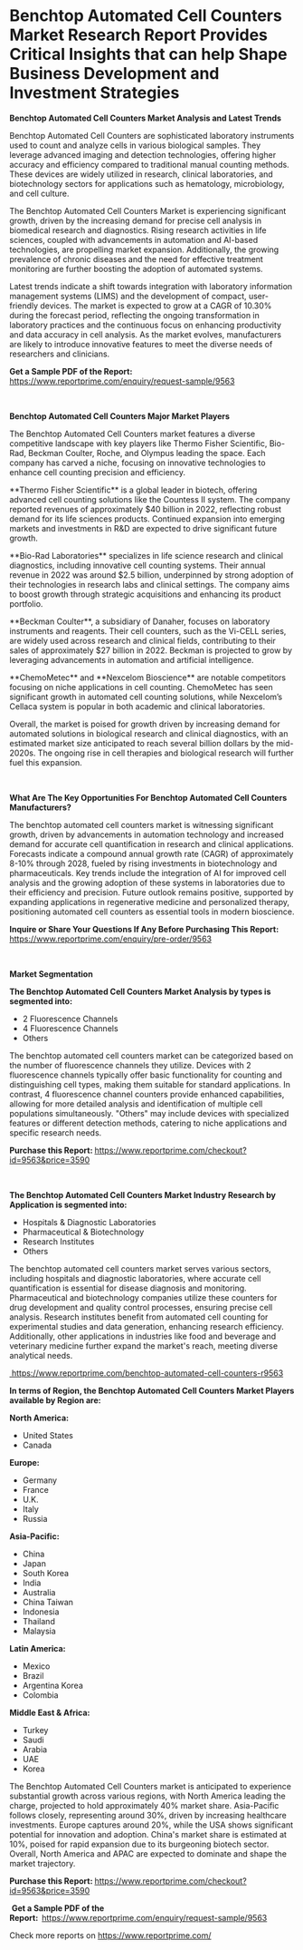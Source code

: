 <p><h1>Benchtop Automated Cell Counters Market Research Report Provides Critical Insights that can help Shape Business Development and Investment Strategies</h1></p><p><strong>Benchtop Automated Cell Counters Market Analysis and Latest Trends</strong></p>
<p><p>Benchtop Automated Cell Counters are sophisticated laboratory instruments used to count and analyze cells in various biological samples. They leverage advanced imaging and detection technologies, offering higher accuracy and efficiency compared to traditional manual counting methods. These devices are widely utilized in research, clinical laboratories, and biotechnology sectors for applications such as hematology, microbiology, and cell culture.</p><p>The Benchtop Automated Cell Counters Market is experiencing significant growth, driven by the increasing demand for precise cell analysis in biomedical research and diagnostics. Rising research activities in life sciences, coupled with advancements in automation and AI-based technologies, are propelling market expansion. Additionally, the growing prevalence of chronic diseases and the need for effective treatment monitoring are further boosting the adoption of automated systems.</p><p>Latest trends indicate a shift towards integration with laboratory information management systems (LIMS) and the development of compact, user-friendly devices. The market is expected to grow at a CAGR of 10.30% during the forecast period, reflecting the ongoing transformation in laboratory practices and the continuous focus on enhancing productivity and data accuracy in cell analysis. As the market evolves, manufacturers are likely to introduce innovative features to meet the diverse needs of researchers and clinicians.</p></p>
<p><strong>Get a Sample PDF of the Report:&nbsp;</strong> <a href="https://www.reportprime.com/enquiry/request-sample/9563?utm_campaign=3313&utm_medium=2&utm_source=Github&utm_content=ia&utm_term=20032025&utm_id=benchtop-automated-cell-counters">https://www.reportprime.com/enquiry/request-sample/9563</a></p>
<p>&nbsp;</p>
<p><strong>Benchtop Automated Cell Counters Major Market Players</strong></p>
<p><p>The Benchtop Automated Cell Counters market features a diverse competitive landscape with key players like Thermo Fisher Scientific, Bio-Rad, Beckman Coulter, Roche, and Olympus leading the space. Each company has carved a niche, focusing on innovative technologies to enhance cell counting precision and efficiency.</p><p>**Thermo Fisher Scientific** is a global leader in biotech, offering advanced cell counting solutions like the Countess II system. The company reported revenues of approximately $40 billion in 2022, reflecting robust demand for its life sciences products. Continued expansion into emerging markets and investments in R&D are expected to drive significant future growth.</p><p>**Bio-Rad Laboratories** specializes in life science research and clinical diagnostics, including innovative cell counting systems. Their annual revenue in 2022 was around $2.5 billion, underpinned by strong adoption of their technologies in research labs and clinical settings. The company aims to boost growth through strategic acquisitions and enhancing its product portfolio.</p><p>**Beckman Coulter**, a subsidiary of Danaher, focuses on laboratory instruments and reagents. Their cell counters, such as the Vi-CELL series, are widely used across research and clinical fields, contributing to their sales of approximately $27 billion in 2022. Beckman is projected to grow by leveraging advancements in automation and artificial intelligence.</p><p>**ChemoMetec** and **Nexcelom Bioscience** are notable competitors focusing on niche applications in cell counting. ChemoMetec has seen significant growth in automated cell counting solutions, while Nexcelom’s Cellaca system is popular in both academic and clinical laboratories.</p><p>Overall, the market is poised for growth driven by increasing demand for automated solutions in biological research and clinical diagnostics, with an estimated market size anticipated to reach several billion dollars by the mid-2020s. The ongoing rise in cell therapies and biological research will further fuel this expansion.</p></p>
<p>&nbsp;</p>
<p><strong>What Are The Key Opportunities For Benchtop Automated Cell Counters Manufacturers?</strong></p>
<p><p>The benchtop automated cell counters market is witnessing significant growth, driven by advancements in automation technology and increased demand for accurate cell quantification in research and clinical applications. Forecasts indicate a compound annual growth rate (CAGR) of approximately 8-10% through 2028, fueled by rising investments in biotechnology and pharmaceuticals. Key trends include the integration of AI for improved cell analysis and the growing adoption of these systems in laboratories due to their efficiency and precision. Future outlook remains positive, supported by expanding applications in regenerative medicine and personalized therapy, positioning automated cell counters as essential tools in modern bioscience.</p></p>
<p><strong>Inquire or Share Your Questions If Any Before Purchasing This Report:</strong> <a href="https://www.reportprime.com/enquiry/pre-order/9563?utm_campaign=3313&utm_medium=2&utm_source=Github&utm_content=ia&utm_term=20032025&utm_id=benchtop-automated-cell-counters">https://www.reportprime.com/enquiry/pre-order/9563</a></p>
<p>&nbsp;</p>
<p><strong>Market Segmentation</strong></p>
<p><strong>The Benchtop Automated Cell Counters Market Analysis by types is segmented into:</strong></p>
<p><ul><li>2 Fluorescence Channels</li><li>4 Fluorescence Channels</li><li>Others</li></ul></p>
<p><p>The benchtop automated cell counters market can be categorized based on the number of fluorescence channels they utilize. Devices with 2 fluorescence channels typically offer basic functionality for counting and distinguishing cell types, making them suitable for standard applications. In contrast, 4 fluorescence channel counters provide enhanced capabilities, allowing for more detailed analysis and identification of multiple cell populations simultaneously. "Others" may include devices with specialized features or different detection methods, catering to niche applications and specific research needs.</p></p>
<p><strong>Purchase this Report:&nbsp;</strong><a href="https://www.reportprime.com/checkout?id=9563&price=3590&utm_campaign=3313&utm_medium=2&utm_source=Github&utm_content=ia&utm_term=20032025&utm_id=benchtop-automated-cell-counters">https://www.reportprime.com/checkout?id=9563&price=3590</a></p>
<p>&nbsp;</p>
<p><strong>The Benchtop Automated Cell Counters Market Industry Research by Application is segmented into:</strong></p>
<p><ul><li>Hospitals & Diagnostic Laboratories</li><li>Pharmaceutical & Biotechnology</li><li>Research Institutes</li><li>Others</li></ul></p>
<p><p>The benchtop automated cell counters market serves various sectors, including hospitals and diagnostic laboratories, where accurate cell quantification is essential for disease diagnosis and monitoring. Pharmaceutical and biotechnology companies utilize these counters for drug development and quality control processes, ensuring precise cell analysis. Research institutes benefit from automated cell counting for experimental studies and data generation, enhancing research efficiency. Additionally, other applications in industries like food and beverage and veterinary medicine further expand the market's reach, meeting diverse analytical needs.</p></p>
<p><a href="https://www.reportprime.com/benchtop-automated-cell-counters-r9563?utm_campaign=3313&utm_medium=2&utm_source=Github&utm_content=ia&utm_term=20032025&utm_id=benchtop-automated-cell-counters">&nbsp;https://www.reportprime.com/benchtop-automated-cell-counters-r9563</a></p>
<p><strong>In terms of Region, the Benchtop Automated Cell Counters Market Players available by Region are:</strong></p>
<p>
    <p> <strong> North America: </strong>
        <ul>
            <li>United States</li>
            <li>Canada</li>
        </ul>
        </p> 
    <p> <strong> Europe: </strong>
        <ul>
            <li>Germany</li>
            <li>France</li>
            <li>U.K.</li>
            <li>Italy</li>
            <li>Russia</li>
        </ul>
        </p> 
    <p> <strong> Asia-Pacific: </strong>
        <ul>
            <li>China</li>
            <li>Japan</li>
            <li>South Korea</li>
            <li>India</li>
            <li>Australia</li>
            <li>China Taiwan</li>
            <li>Indonesia</li>
            <li>Thailand</li>
            <li>Malaysia</li>
        </ul>
        </p> 
    <p> <strong> Latin America: </strong>
        <ul>
            <li>Mexico</li>
            <li>Brazil</li>
            <li>Argentina Korea</li>
            <li>Colombia</li>
        </ul>
        </p> 
    <p> <strong> Middle East & Africa: </strong>
        <ul>
            <li>Turkey</li>
            <li>Saudi</li>
            <li>Arabia</li>
            <li>UAE</li>
            <li>Korea</li>
        </ul>
    </p>
    </p>
<p><p>The Benchtop Automated Cell Counters market is anticipated to experience substantial growth across various regions, with North America leading the charge, projected to hold approximately 40% market share. Asia-Pacific follows closely, representing around 30%, driven by increasing healthcare investments. Europe captures around 20%, while the USA shows significant potential for innovation and adoption. China's market share is estimated at 10%, poised for rapid expansion due to its burgeoning biotech sector. Overall, North America and APAC are expected to dominate and shape the market trajectory.</p></p>
<p><strong>Purchase this Report: </strong><a href="https://www.reportprime.com/checkout?id=9563&price=3590&utm_campaign=3313&utm_medium=2&utm_source=Github&utm_content=ia&utm_term=20032025&utm_id=benchtop-automated-cell-counters">https://www.reportprime.com/checkout?id=9563&price=3590</a></p>
<p>&nbsp;<strong>Get a Sample PDF of the Report:&nbsp;&nbsp;</strong><a href="https://www.reportprime.com/enquiry/request-sample/9563?utm_campaign=3313&utm_medium=2&utm_source=Github&utm_content=ia&utm_term=20032025&utm_id=benchtop-automated-cell-counters">https://www.reportprime.com/enquiry/request-sample/9563</a></p>
<p><strong></strong></p>
<p>Check more reports on <a href="https://www.reportprime.com/?utm_campaign=3313&utm_medium=2&utm_source=Github&utm_content=ia&utm_term=20032025&utm_id=benchtop-automated-cell-counters">https://www.reportprime.com/</a></p>